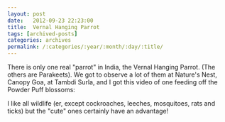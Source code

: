 ```yaml
---
layout: post
date:	2012-09-23 22:23:00
title:  Vernal Hanging Parrot
tags: [archived-posts]
categories: archives
permalink: /:categories/:year/:month/:day/:title/
---
```

There is only one real "parrot" in India, the Vernal Hanging Parrot. (The others are Parakeets). We got to observe a lot of them at Nature's Nest, Canopy Goa, at Tambdi Surla, and I got this video of one feeding off the Powder Puff blossoms:

<lj-embed id="927"/>

I like all wildlife (er, except cockroaches, leeches, mosquitoes, rats and ticks) but the "cute" ones certainly have an advantage!
